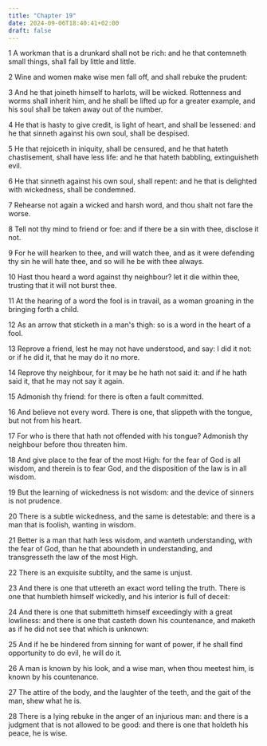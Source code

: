```yaml
---
title: "Chapter 19"
date: 2024-09-06T18:40:41+02:00
draft: false
---
```




1 A workman that is a drunkard shall not be rich: and he that contemneth small things, shall fall by little and little.

2 Wine and women make wise men fall off, and shall rebuke the prudent:

3 And he that joineth himself to harlots, will be wicked. Rottenness and worms shall inherit him, and he shall be lifted up for a greater example, and his soul shall be taken away out of the number.

4 He that is hasty to give credit, is light of heart, and shall be lessened: and he that sinneth against his own soul, shall be despised.

5 He that rejoiceth in iniquity, shall be censured, and he that hateth chastisement, shall have less life: and he that hateth babbling, extinguisheth evil.

6 He that sinneth against his own soul, shall repent: and he that is delighted with wickedness, shall be condemned.

7 Rehearse not again a wicked and harsh word, and thou shalt not fare the worse.

8 Tell not thy mind to friend or foe: and if there be a sin with thee, disclose it not.

9 For he will hearken to thee, and will watch thee, and as it were defending thy sin he will hate thee, and so will he be with thee always.

10 Hast thou heard a word against thy neighbour? let it die within thee, trusting that it will not burst thee.

11 At the hearing of a word the fool is in travail, as a woman groaning in the bringing forth a child.

12 As an arrow that sticketh in a man's thigh: so is a word in the heart of a fool.

13 Reprove a friend, lest he may not have understood, and say: I did it not: or if he did it, that he may do it no more.

14 Reprove thy neighbour, for it may be he hath not said it: and if he hath said it, that he may not say it again.

15 Admonish thy friend: for there is often a fault committed.

16 And believe not every word. There is one, that slippeth with the tongue, but not from his heart.

17 For who is there that hath not offended with his tongue? Admonish thy neighbour before thou threaten him.

18 And give place to the fear of the most High: for the fear of God is all wisdom, and therein is to fear God, and the disposition of the law is in all wisdom.

19 But the learning of wickedness is not wisdom: and the device of sinners is not prudence.

20 There is a subtle wickedness, and the same is detestable: and there is a man that is foolish, wanting in wisdom.

21 Better is a man that hath less wisdom, and wanteth understanding, with the fear of God, than he that aboundeth in understanding, and transgresseth the law of the most High.

22 There is an exquisite subtilty, and the same is unjust.

23 And there is one that uttereth an exact word telling the truth. There is one that humbleth himself wickedly, and his interior is full of deceit:

24 And there is one that submitteth himself exceedingly with a great lowliness: and there is one that casteth down his countenance, and maketh as if he did not see that which is unknown:

25 And if he be hindered from sinning for want of power, if he shall find opportunity to do evil, he will do it.

26 A man is known by his look, and a wise man, when thou meetest him, is known by his countenance.

27 The attire of the body, and the laughter of the teeth, and the gait of the man, shew what he is.

28 There is a lying rebuke in the anger of an injurious man: and there is a judgment that is not allowed to be good: and there is one that holdeth his peace, he is wise.

